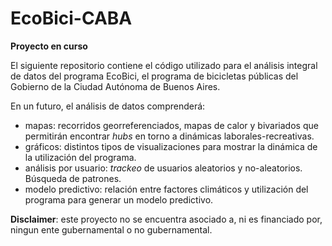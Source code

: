 # EcoBici-CABA

**Proyecto en curso**

El siguiente repositorio contiene el código utilizado para el análisis integral de datos del programa EcoBici, el programa de bicicletas públicas del Gobierno de la Ciudad Autónoma de Buenos Aires.

En un futuro, el análisis de datos comprenderá:
*   mapas: recorridos georreferenciados, mapas de calor y bivariados que permitirán encontrar *hubs* en torno a dinámicas laborales-recreativas.
*   gráficos: distintos tipos de visualizaciones para mostrar la dinámica de la utilización del programa.
*   análisis por usuario: *trackeo* de usuarios aleatorios y no-aleatorios. Búsqueda de patrones.
*   modelo predictivo: relación entre factores climáticos y utilización del programa para generar un modelo predictivo.

**Disclaimer**: este proyecto no se encuentra asociado a, ni es financiado por, ningun ente gubernamental o no gubernamental.
